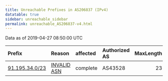 ```yaml
---
title: Unreachable Prefixes in AS206837 (IPv4)
datatable: true
sidebar: unreachable_sidebar
permalink: unreachable_AS206837-v4.html
---
```


Data as of 2019-04-27 08:50:00 UTC


<div class="datatable-begin"></div>

| Prefix                                                 | Reason                                                                                                 | affected   | Authorized AS   |   MaxLength | Anchor                                         |   unreachable /24s |
|:-------------------------------------------------------|:-------------------------------------------------------------------------------------------------------|:-----------|:----------------|------------:|:-----------------------------------------------|-------------------:|
| [91.195.34.0/23](https://stat.ripe.net/91.195.34.0/23) | [INVALID ASN](https://rpki-validator.ripe.net/announcement-preview?asn=AS206837&prefix=91.195.34.0/23) | complete   | AS43528         |          23 | [RIPE](unreachable_RIPE_NCC_RPKI_Root-v4.html) |                  2 |

<div class="datatable-end"></div>